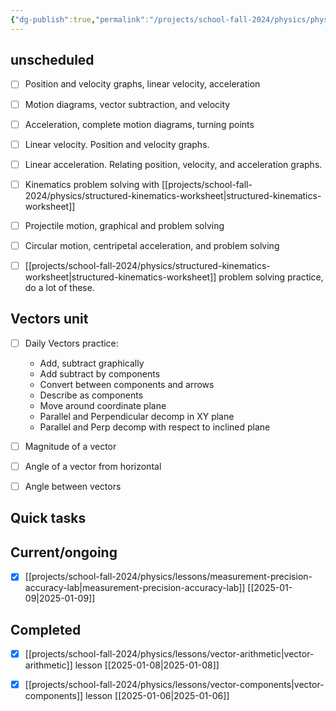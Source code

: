 ```yaml
---
{"dg-publish":true,"permalink":"/projects/school-fall-2024/physics/physics-kanban/"}
---
```



## unscheduled

- [ ] Position and velocity graphs, linear velocity, acceleration
- [ ] Motion diagrams, vector subtraction, and velocity
- [ ] Acceleration, complete motion diagrams, turning points
- [ ] Linear velocity. Position and velocity graphs.
- [ ] Linear acceleration. Relating position, velocity, and acceleration graphs.
- [ ] Kinematics problem solving with [[projects/school-fall-2024/physics/structured-kinematics-worksheet\|structured-kinematics-worksheet]]
- [ ] Projectile motion, graphical and problem solving
- [ ] Circular motion, centripetal acceleration, and problem solving
- [ ] [[projects/school-fall-2024/physics/structured-kinematics-worksheet\|structured-kinematics-worksheet]] problem solving practice, do a lot of these.


## Vectors unit

- [ ] Daily Vectors practice:
    - Add, subtract graphically
    - Add subtract by components
    - Convert between components and arrows
    - Describe as components
    - Move around coordinate plane
    - Parallel and Perpendicular decomp in XY plane
    - Parallel and Perp decomp with respect to inclined plane
- [ ] Magnitude of a vector
- [ ] Angle of a vector from horizontal
- [ ] Angle between vectors


## Quick tasks



## Current/ongoing

- [x] [[projects/school-fall-2024/physics/lessons/measurement-precision-accuracy-lab\|measurement-precision-accuracy-lab]] [[2025-01-09\|2025-01-09]]


## Completed

- [x] [[projects/school-fall-2024/physics/lessons/vector-arithmetic\|vector-arithmetic]] lesson [[2025-01-08\|2025-01-08]]
- [x] [[projects/school-fall-2024/physics/lessons/vector-components\|vector-components]] lesson [[2025-01-06\|2025-01-06]]




